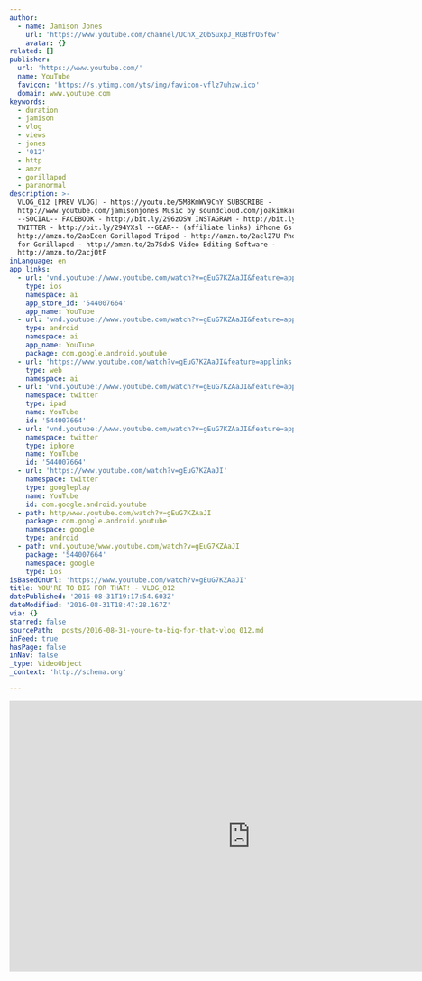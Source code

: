 ```yaml
---
author:
  - name: Jamison Jones
    url: 'https://www.youtube.com/channel/UCnX_2ObSuxpJ_RGBfrO5f6w'
    avatar: {}
related: []
publisher:
  url: 'https://www.youtube.com/'
  name: YouTube
  favicon: 'https://s.ytimg.com/yts/img/favicon-vflz7uhzw.ico'
  domain: www.youtube.com
keywords:
  - duration
  - jamison
  - vlog
  - views
  - jones
  - '012'
  - http
  - amzn
  - gorillapod
  - paranormal
description: >-
  VLOG_012 [PREV VLOG] - https://youtu.be/5M8KmWV9CnY SUBSCRIBE -
  http://www.youtube.com/jamisonjones Music by soundcloud.com/joakimkarud
  --SOCIAL-- FACEBOOK - http://bit.ly/296zOSW INSTAGRAM - http://bit.ly/296AdVl
  TWITTER - http://bit.ly/294YXsl --GEAR-- (affiliate links) iPhone 6s -
  http://amzn.to/2aoEcen Gorillapod Tripod - http://amzn.to/2acl27U Phone Clip
  for Gorillapod - http://amzn.to/2a7SdxS Video Editing Software -
  http://amzn.to/2acjOtF
inLanguage: en
app_links:
  - url: 'vnd.youtube://www.youtube.com/watch?v=gEuG7KZAaJI&feature=applinks'
    type: ios
    namespace: ai
    app_store_id: '544007664'
    app_name: YouTube
  - url: 'vnd.youtube://www.youtube.com/watch?v=gEuG7KZAaJI&feature=applinks'
    type: android
    namespace: ai
    app_name: YouTube
    package: com.google.android.youtube
  - url: 'https://www.youtube.com/watch?v=gEuG7KZAaJI&feature=applinks'
    type: web
    namespace: ai
  - url: 'vnd.youtube://www.youtube.com/watch?v=gEuG7KZAaJI&feature=applinks'
    namespace: twitter
    type: ipad
    name: YouTube
    id: '544007664'
  - url: 'vnd.youtube://www.youtube.com/watch?v=gEuG7KZAaJI&feature=applinks'
    namespace: twitter
    type: iphone
    name: YouTube
    id: '544007664'
  - url: 'https://www.youtube.com/watch?v=gEuG7KZAaJI'
    namespace: twitter
    type: googleplay
    name: YouTube
    id: com.google.android.youtube
  - path: http/www.youtube.com/watch?v=gEuG7KZAaJI
    package: com.google.android.youtube
    namespace: google
    type: android
  - path: vnd.youtube/www.youtube.com/watch?v=gEuG7KZAaJI
    package: '544007664'
    namespace: google
    type: ios
isBasedOnUrl: 'https://www.youtube.com/watch?v=gEuG7KZAaJI'
title: YOU'RE TO BIG FOR THAT! - VLOG_012
datePublished: '2016-08-31T19:17:54.603Z'
dateModified: '2016-08-31T18:47:28.167Z'
via: {}
starred: false
sourcePath: _posts/2016-08-31-youre-to-big-for-that-vlog_012.md
inFeed: true
hasPage: false
inNav: false
_type: VideoObject
_context: 'http://schema.org'

---
```

<iframe src="https://cdn.embedly.com/widgets/media.html?src=https%3A%2F%2Fwww.youtube.com%2Fembed%2FgEuG7KZAaJI%3Ffeature%3Doembed&amp;url=http%3A%2F%2Fwww.youtube.com%2Fwatch%3Fv%3DgEuG7KZAaJI&amp;image=https%3A%2F%2Fi.ytimg.com%2Fvi%2FgEuG7KZAaJI%2Fhqdefault.jpg&amp;key=b7d04c9b404c499eba89ee7072e1c4f7&amp;type=text%2Fhtml&amp;schema=youtube" width="854" height="480" scrolling="no" frameborder="0" allowfullscreen="" style=""></iframe>
